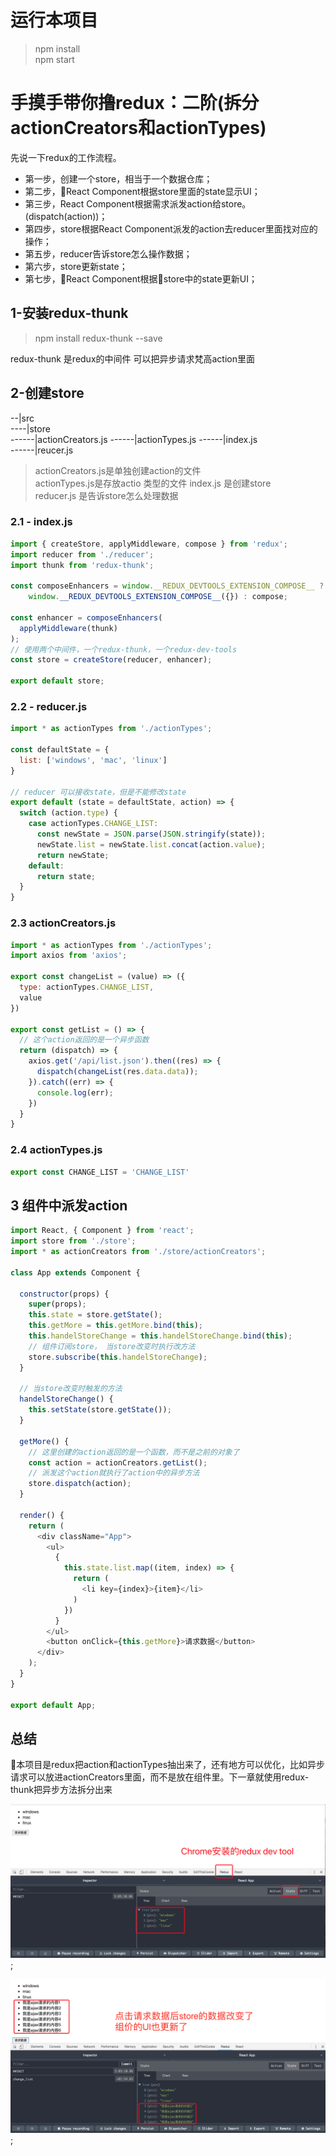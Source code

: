 
# 运行本项目
> npm install  
> npm start


# 手摸手带你撸redux：二阶(拆分actionCreators和actionTypes)
先说一下redux的工作流程。
- 第一步，创建一个store，相当于一个数据仓库；
- 第二步，React Component根据store里面的state显示UI；
- 第三步，React Component根据需求派发action给store。(dispatch(action))；
- 第四步，store根据React Component派发的action去reducer里面找对应的操作；
- 第五步，reducer告诉store怎么操作数据；
- 第六步，store更新state；
- 第七步，React Component根据store中的state更新UI；

## 1-安装redux-thunk
> npm install redux-thunk --save

redux-thunk 是redux的中间件 可以把异步请求梵高action里面

## 2-创建store
--|src  
----|store  
------|actionCreators.js
------|actionTypes.js
------|index.js  
------|reucer.js

> actionCreators.js是单独创建action的文件  
> actionTypes.js是存放actio 类型的文件
> index.js 是创建store  
> reducer.js 是告诉store怎么处理数据

### 2.1 - index.js
```js
import { createStore, applyMiddleware, compose } from 'redux'; 
import reducer from './reducer';
import thunk from 'redux-thunk';

const composeEnhancers = window.__REDUX_DEVTOOLS_EXTENSION_COMPOSE__ ?   
    window.__REDUX_DEVTOOLS_EXTENSION_COMPOSE__({}) : compose;

const enhancer = composeEnhancers(
  applyMiddleware(thunk)
);
// 使用两个中间件，一个redux-thunk，一个redux-dev-tools
const store = createStore(reducer, enhancer);

export default store;

```

### 2.2 - reducer.js
```js
import * as actionTypes from './actionTypes';

const defaultState = {
  list: ['windows', 'mac', 'linux']
}

// reducer 可以接收state，但是不能修改state
export default (state = defaultState, action) => {
  switch (action.type) {
    case actionTypes.CHANGE_LIST:
      const newState = JSON.parse(JSON.stringify(state));
      newState.list = newState.list.concat(action.value);      
      return newState;
    default:
      return state;
  }
}

```
### 2.3 actionCreators.js
```js
import * as actionTypes from './actionTypes';
import axios from 'axios';

export const changeList = (value) => ({
  type: actionTypes.CHANGE_LIST,
  value
})

export const getList = () => {
  // 这个action返回的是一个异步函数
  return (dispatch) => {
    axios.get('/api/list.json').then((res) => {
      dispatch(changeList(res.data.data));
    }).catch((err) => {
      console.log(err);
    })
  }
}

```

### 2.4 actionTypes.js
```js
export const CHANGE_LIST = 'CHANGE_LIST'
```

## 3 组件中派发action
```js
import React, { Component } from 'react';
import store from './store';
import * as actionCreators from './store/actionCreators';

class App extends Component {

  constructor(props) {
    super(props);
    this.state = store.getState();
    this.getMore = this.getMore.bind(this);
    this.handelStoreChange = this.handelStoreChange.bind(this);
    // 组件订阅store， 当store改变时执行改方法
    store.subscribe(this.handelStoreChange);
  }

  // 当store改变时触发的方法
  handelStoreChange() {
    this.setState(store.getState());
  }

  getMore() {
    // 这里创建的action返回的是一个函数，而不是之前的对象了
    const action = actionCreators.getList();
    // 派发这个action就执行了action中的异步方法
    store.dispatch(action);
  }

  render() {
    return (
      <div className="App">
        <ul>
          {
            this.state.list.map((item, index) => {
              return (
                <li key={index}>{item}</li>
              )
            })
          }
        </ul>
        <button onClick={this.getMore}>请求数据</button>
      </div>
    );
  }
}

export default App;

```

## 总结
本项目是redux把action和actionTypes抽出来了，还有地方可以优化，比如异步请求可以放进actionCreators里面，而不是放在组件里。下一章就使用redux-thunk把异步方法拆分出来

![avatar](./pic/redux1.png);

![avatar](./pic/redux2.png);
